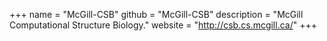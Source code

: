 +++
name = "McGill-CSB"
github = "McGill-CSB"
description = "McGill Computational Structure Biology."
website = "http://csb.cs.mcgill.ca/"
+++

